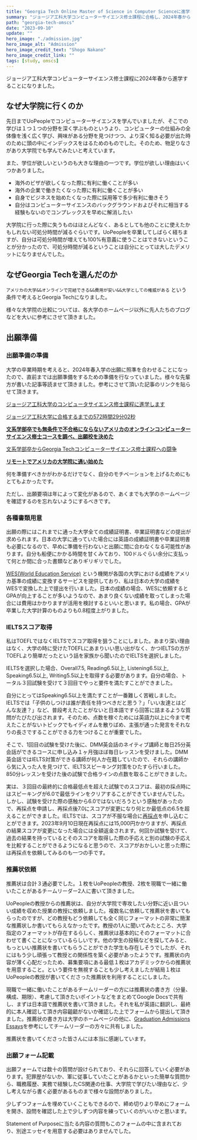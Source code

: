 ```yaml
---
title: "Georgia Tech Online Master of Science in Computer Scienceに進学します"
summary: "ジョージア工科大学コンピューターサイエンス修士課程に合格し、2024年春から進学することになりました。"
path: "georgia-tech-omscs"
date: "2023-09-10"
update: ""
hero_image: "./admission.jpg"
hero_image_alt: "Admission"
hero_image_credit_text: "Shogo Nakano"
hero_image_credit_link: ""
tags: [study, omscs]
---
```


ジョージア工科大学コンピューターサイエンス修士課程に2024年春から進学することになりました。

## なぜ大学院に行くのか

先日までUoPeopleでコンピューターサイエンスを学んでいましたが、そこでの学びは１つ１つの分野を深く学ぶものというより、コンピューターの仕組みの全体像を浅く広く学び、興味がある分野を見つけつつ、より深く知る必要が出た時のために頭の中にインデックスをはるためのものでした。そのため、物足りなさがあり大学院でも学んでみたいと考えています。

また、学位が欲しいというのも大きな理由の一つです。学位が欲しい理由はいくつかありました。

- 海外のビザが欲しくなった際に有利に働くことが多い
- 海外の企業で働きたくなった際に有利に働くことが多い
- 自身でビジネスを始めたくなった際に採用等で多少有利に働きそう
- 自分はコンピューターサイエンスのバックグラウンドおよびそれに相当する経験もないのでコンプレックスを早めに解消したい

大学院に行った際に失うものはほとんどなく、あるとしても他のことに使えたかもしれない可処分時間が減るぐらいです。UoPeopleを卒業してしばらく経ちますが、自分は可処分時間が増えても100%有意義に使うことはできないということが分かったので、可処分時間が減るということは自分にとっては大したデメリットになりませんでした。

## なぜGeorgia Techを選んだのか

`アメリカの大学&&オンラインで完結できる&&費用が安い&&大学としての権威がある` という条件で考えるとGeorgia Techになりました。

様々な大学院の比較については、各大学のホームページ以外に先人たちのブログなどを大いに参考にさせて頂きました。

## 出願準備

### 出願準備の準備

大学の卒業時期を考えると、2024年春入学の出願に照準を合わせることになったので、直前までは出願準備をするための準備を行なっていました。様々な先輩方が書いた記事等読ませて頂きました。参考にさせて頂いた記事のリンクを貼らせて頂きます。

[ジョージア工科大学のコンピュータサイエンス修士課程に進学します](https://zenn.dev/magurotuna/articles/georgia-tech-omscs)

[ジョージア工科大学に合格するまでの572時間29分02秒](https://kakeami.github.io/road-to-gatech/)

**[文系学部卒でも無条件で不合格にならないアメリカのオンラインコンピューターサイエンス修士コースを調べ、出願校を決めた](https://note.com/toshi0607/n/n587ffefacfa6)**

[文系学部卒からGeorgia Techコンピューターサイエンス修士課程への闘争](https://note.com/toshi0607/n/n2fc82def9c6b)

**[リモートでアメリカの大学院に通い始めた](https://k0kubun.hatenablog.com/entry/omscs)**

何を準備すべきかがわかるだけでなく、自分のモチベーションを上げるためにもとてもよかったです。

ただし、出願要項は年によって変化があるので、あくまでも大学のホームページを確認するのを忘れないようにするべきです。

### 各種書類用意

出願の際にはこれまでに通った大学全ての成績証明書、卒業証明書などの提出が求められます。日本の大学に通っていた場合には英語の成績証明書や卒業証明書も必要になるので、早めに準備を行わないと出願に間に合わなくなる可能性があります。自分も船便にかかる時間を甘くみており、100ドルぐらい余分に支払って何とか間に合った書類などありギリギリでした。

[WES(World Education Service)](https://www.wes.org/) という機関が各国の大学における成績をアメリカ基準の成績に変換するサービスを提供しており、私は日本の大学の成績をWESで変換した上で提出を行いました。日本の成績の場合、WESに依頼するとGPAが向上することが多いようなので、あまり良くない成績を取ってしまった場合には費用はかかりますが活用を検討するといいと思います。私の場合、GPAが卒業した大学計算のものよりも0.8程度上がりました。

### IELTSスコア取得

私はTOEFLではなくIELTSでスコア取得を狙うことにしました。あまり深い理由はなく、大学の時に受けたTOEFLにあまりいい思い出がなく、かつIELTSの方がTOEFLより簡単だったという話を家族から聞いたのでIELTSを選択しました。

IELTSを選択した場合、Overall7.5, Reading6.5以上, Listening6.5以上, Speaking6.5以上, Writing5.5以上を取得する必要があります。自分の場合、トータル３回試験を受けて３回目でやっと要件を満たすことができました。

自分にとってはSpeaking6.5以上を満たすことが一番難しく苦戦しました。IELTSでは「子供のしつけは誰が責任を持つべきだと思う？」「いい友達とはどんな友達？」など、普段考えたことがないと日本語ですら回答に詰まるような質問がたびたび出されます。そのため、点数を稼ぐためには英語力以上に今まで考えたことがないトピックでもイディオムを散りばめ、主張が通った発言をそれなりの長さですることができる力をつけることが重要でした。

そこで、1回目の試験を受けた後に、DMM英会話のネイティブ講師と毎日25分英会話ができるコースに申し込み１ヶ月強ほぼ毎日レッスンを受けました。DMM英会話ではIELTS対策ができる講師が何人か在籍していたので、それらの講師から気に入った人を見つけて、IELTSスピーキング対策をひたすら行いました。850分レッスンを受けた後の試験で合格ラインの点数を取ることができました。

実は、３回目の最終的に合格最低点を超えた試験でのスコアは、最初の採点時にはスピーキングが6.0で最低ラインをクリアすることができていませんでした。しかし、試験を受けた際の感触から6.0ではないだろうという感触があったので、再採点を申請し、再採点後7.0にスコアが変更になり何とか最低点の6.5を超えることができました。IELTSでは、スコアが不服な場合に[再採点](https://ieltsjp.com/japan/results/eor)を申し込むことができます。2023年9月10日現在再採点には15,000円かかりますが、再採点の結果スコアが変更になった場合には全額返金されます。何回か試験を受けて、過去の結果を持っているとそのスコアを取得した際の手応えと別の試験の手応えを比較することができるようになると思うので、スコアがおかしいと思った際には再採点を依頼してみるのも一つの手です。

### 推薦状依頼

推薦状は合計３通必要でした。１枚をUoPeopleの教授、2枚を現職で一緒に働いたことがあるチームリーダー2人に書いて頂きました。

UoPeopleの教授からの推薦状は、自分が大学院で専攻したい分野に近い且ついい成績を収めた授業の教授に依頼しました。複数名に依頼して推薦状を書いてもらったのですが、どの教授もどう依頼しても全く同じフォーマットの非常に簡潔な推薦状しか書いてもらえなかったです。教授の1人に聞いてみたところ、大学指定のフォーマットが存在するらしく、推薦状は基本的にそのフォーマットに合わせて書くことになっているらしいです。他の学生の投稿などを探してみると、もっといい推薦状を書いてもらうことができた学生も存在しそうでしたが、それにはもう少し頑張って教授との関係性を築く必要があったようです。推薦状の内容が薄く心配だったため、募集要項にある最低１枚はアカデミックからの推薦状を用意すること。という要件を無視することも少し考えましたが結局１枚はUoPeopleの教授が書いてくださった推薦状を利用することにしました。

現職で一緒に働いたことがあるチームリーダーの方には推薦状の書き方（分量、構成、期限）、考慮して頂きたいポイントなどをまとめてGoogle Docsで共有し、まずは日本語で推薦状を書いて頂きました。それを私が英語に翻訳し、最終的に本人確認して頂き内容齟齬がないか確認した上でフォームから提出して頂きました。推薦状の書き方は大学のホームページの他に、[Graduation Admissions Essays](https://amzn.asia/d/2LaR60o)を参考にしてチームリーダーの方々に共有しました。

推薦状を書いてくださった皆さんには本当に感謝しています。

### 出願フォーム記載

出願フォームでは数十の質問が設けられており、それらに回答していく必要があります。犯罪歴がないか、軍に従事していたことがあるかといった簡単な質問から、職務履歴、実務で経験したCS関連の仕事、大学院で学びたい理由など、少し考えながら書く必要があるものまで様々な設問がありました。

少しずつフォームを埋めていくこともできるので、締め切りより早めにフォームを開き、設問を確認した上で少しずつ内容を練っていくのがいいかと思います。

Statement of Purposeに当たる内容の質問もこのフォームの中に含まれており、別途エッセイを用意する必要はありませんでした。